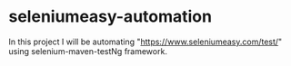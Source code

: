 # seleniumeasy-automation
In this project I will be automating "https://www.seleniumeasy.com/test/" using selenium-maven-testNg framework.
